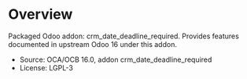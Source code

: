 # Overview

Packaged Odoo addon: crm_date_deadline_required. Provides features documented in upstream Odoo 16 under this addon.

- Source: OCA/OCB 16.0, addon crm_date_deadline_required
- License: LGPL-3
